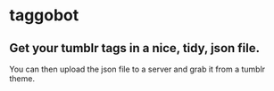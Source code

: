taggobot
========

Get your tumblr tags in a nice, tidy, json file.
------------------------------------------------

You can then upload the json file to a server and grab it from a tumblr theme.
